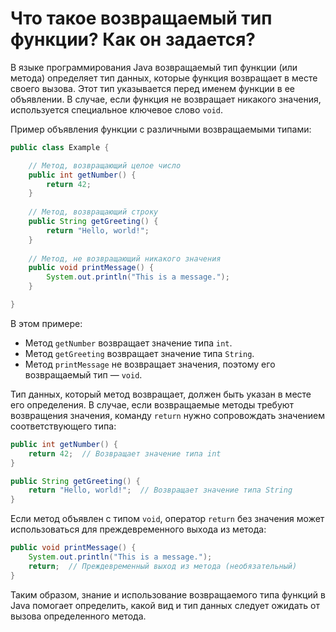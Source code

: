 # Что такое возвращаемый тип функции? Как он задается?

В языке программирования Java возвращаемый тип функции (или метода) определяет тип данных, которые функция возвращает в месте своего вызова. Этот тип указывается перед именем функции в ее объявлении. В случае, если функция не возвращает никакого значения, используется специальное ключевое слово `void`.

Пример объявления функции с различными возвращаемыми типами:

```java
public class Example {

    // Метод, возвращающий целое число
    public int getNumber() {
        return 42;
    }
    
    // Метод, возвращающий строку
    public String getGreeting() {
        return "Hello, world!";
    }
    
    // Метод, не возвращающий никакого значения
    public void printMessage() {
        System.out.println("This is a message.");
    }

}
```

В этом примере:
- Метод `getNumber` возвращает значение типа `int`.
- Метод `getGreeting` возвращает значение типа `String`.
- Метод `printMessage` не возвращает значения, поэтому его возвращаемый тип — `void`.

Тип данных, который метод возвращает, должен быть указан в месте его определения. В случае, если возвращаемые методы требуют возвращения значения, команду `return` нужно сопровождать значением соответствующего типа:

```java
public int getNumber() {
    return 42;  // Возвращает значение типа int
}

public String getGreeting() {
    return "Hello, world!";  // Возвращает значение типа String
}
```

Если метод объявлен с типом `void`, оператор `return` без значения может использоваться для преждевременного выхода из метода:

```java
public void printMessage() {
    System.out.println("This is a message.");
    return;  // Преждевременный выход из метода (необязательный)
}
```

Таким образом, знание и использование возвращаемого типа функций в Java помогает определить, какой вид и тип данных следует ожидать от вызова определенного метода.